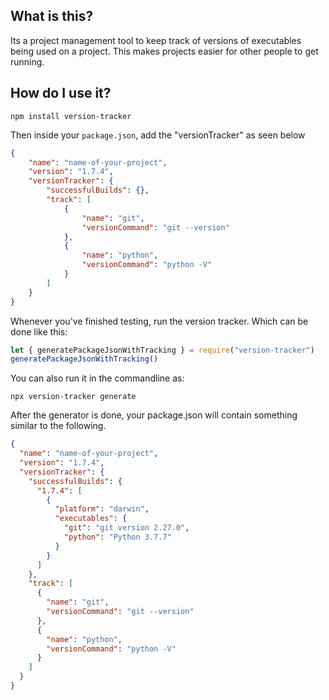 ## What is this?

Its a project management tool to keep track of versions of executables being used on a project. This makes projects easier for other people to get running.


## How do I use it?

`npm install version-tracker`

Then inside your `package.json`, add the "versionTracker" as seen below
```json
{
    "name": "name-of-your-project",
    "version": "1.7.4",
    "versionTracker": {
        "successfulBuilds": {},
        "track": [
            {
                "name": "git",
                "versionCommand": "git --version"
            },
            {
                "name": "python",
                "versionCommand": "python -V"
            }
        ]
    }
}
```

Whenever you've finished testing, run the version tracker.
Which can be done like this:
```js
let { generatePackageJsonWithTracking } = require("version-tracker")
generatePackageJsonWithTracking()
```
You can also run it in the commandline as:
```
npx version-tracker generate
```

After the generator is done, your package.json will contain something similar to the following.
```json
{
  "name": "name-of-your-project",
  "version": "1.7.4",
  "versionTracker": {
    "successfulBuilds": {
      "1.7.4": [
        {
          "platform": "darwin",
          "executables": {
            "git": "git version 2.27.0",
            "python": "Python 3.7.7"
          }
        }
      ]
    },
    "track": [
      {
        "name": "git",
        "versionCommand": "git --version"
      },
      {
        "name": "python",
        "versionCommand": "python -V"
      }
    ]
  }
}
```
